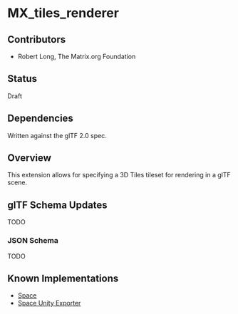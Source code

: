 # MX_tiles_renderer

## Contributors

- Robert Long, The Matrix.org Foundation

## Status

Draft

## Dependencies

Written against the glTF 2.0 spec.

## Overview

This extension allows for specifying a 3D Tiles tileset for rendering in a glTF scene.

## glTF Schema Updates

TODO

### JSON Schema

TODO

## Known Implementations

- [Space](https://space.atl5d.com)
- [Space Unity Exporter](https://github.com/matrix-org/thirdroom-unity-exporter)
